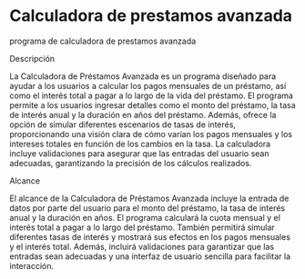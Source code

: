 # Calculadora de prestamos avanzada
programa de calculadora de prestamos avanzada

Descripción

La Calculadora de Préstamos Avanzada es un programa diseñado para ayudar a los usuarios a calcular los pagos mensuales de un préstamo, así como el interés total a pagar a lo largo de la vida del préstamo. El programa permite a los usuarios ingresar detalles como el monto del préstamo, la tasa de interés anual y la duración en años del préstamo. Además, ofrece la opción de simular diferentes escenarios de tasas de interés, proporcionando una visión clara de cómo varían los pagos mensuales y los intereses totales en función de los cambios en la tasa. La calculadora incluye validaciones para asegurar que las entradas del usuario sean adecuadas, garantizando la precisión de los cálculos realizados.


Alcance

El alcance de la Calculadora de Préstamos Avanzada incluye la entrada de datos por parte del usuario para el monto del préstamo, la tasa de interés anual y la duración en años. El programa calculará la cuota mensual y el interés total a pagar a lo largo del préstamo. También permitirá simular diferentes tasas de interés y mostrará sus efectos en los pagos mensuales y el interés total. Además, incluirá validaciones para garantizar que las entradas sean adecuadas y una interfaz de usuario sencilla para facilitar la interacción.
